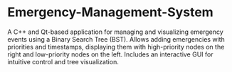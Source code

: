 # Emergency-Management-System
A C++ and Qt-based application for managing and visualizing emergency events using a Binary Search Tree (BST). Allows adding emergencies with priorities and timestamps, displaying them with high-priority nodes on the right and low-priority nodes on the left. Includes an interactive GUI for intuitive control and tree visualization.
